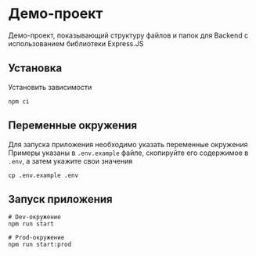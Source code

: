 # Демо-проект
Демо-проект, показывающий структуру файлов и папок для Backend с использованием
библиотеки Express.JS

## Установка
Установить зависимости
```shell
npm ci
```

## Переменные окружения
Для запуска приложения необходимо указать переменные окружения  
Примеры указаны в `.env.example` файле, скопируйте его содержимое в `.env`,
а затем укажите свои значения
```shell
cp .env.example .env
```

## Запуск приложения
```shell
# Dev-окружение
npm run start

# Prod-окружение
npm run start:prod
```